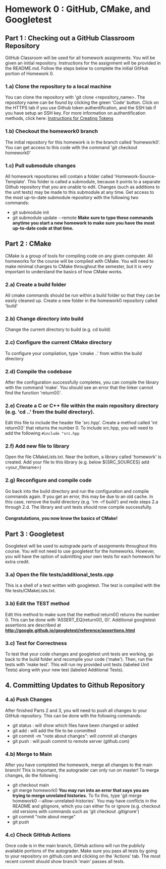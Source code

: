 # Homework 0 : GitHub, CMake, and Googletest

## Part 1 : Checking out a GitHub Classroom Repository
GitHub Classroom will be used for all homework assignments.  You will be given an initial repository.  Instructions for the assignment will be provided in the README.md.  Follow the steps below to complete the initial GitHub portion of Homework 0.

### 1.a) Clone the repository to a local machine
You can clone the repository with 'git clone \<repository\_name\>.  The repository name can be found by clicking the green 'Code' button.  Click on the HTTPS tab if you use Github token authentification, and the SSH tab if you have setup an SSH key.  For more information on authentification methods, click here: [Instructions for Creating Tokens](CreateToken.md)

### 1.b) Checkout the homework0 branch
The initial repository for this homework is in the branch called 'homework0'.  You can get access to this code with the command 'git checkout homework0'

### 1.c) Pull submodule changes
All homework repositories will contain a folder called 'Homework-Source-Template'.  This folder is called a submodule, because it points to a separate Github repository that you are unable to edit.  Changes (such as additions to the unit tests) may be made to this submodule at any time.  Get access to the most up-to-date submodule repository with the following two commands:
- git submodule init
- git submodule update --remote
**Make sure to type these commands anytime you start a new homework to make sure you have the most up-to-date code at that time.**

## Part 2 : CMake
CMake is a group of tools for compiling code on any given computer.  All homeworks for the course will be compiled with CMake.  You will need to make minimal changes to CMake throughout the semester, but it is very important to understand the basics of how CMake works.
  
### 2.a) Create a build folder
All cmake commands should be run within a build folder so that they can be easily cleaned up.  Create a new folder in the homework0 repository called 'build'
  
### 2.b) Change directory into build
Change the current directory to build (e.g. cd build)
  
### 2.c) Configure the current CMake directory
To configure your compilation, type 'cmake ..' from within the build directory
  
### 2.d) Compile the codebase
After the configuration successfully completes, you can compile the library with the command 'make'.  You should see an error that the linker cannot find the function 'return0()'.
  
### 2.e) Create a C or C++ file within the main repository directory (e.g. 'cd ..' from the build directory). 
Edit this file to include the header file 'src.hpp'.  Create a method called 'int return0()' that returns the number 0.  To include src.hpp, you will need to add the following `#include "src.hpp`
  
### 2.f) Add new file to library
Open the file CMakeLists.txt.  Near the bottom, a library called 'homework' is created.  Add your file to this library (e.g. below ${SRC_SOURCES} add \<your\_filename\>)
  
### 2.g) Reconfigure and compile code
Go back into the build directory and run the configuration and compile commands again.  If you get an error, this may be due to an old cache.  In this case, remove the build directory (e.g. 'rm -rf build') and redo steps 2.a through 2.d.  The library and unit tests should now compile successfully.
  
#### Congratulations, you now know the basics of CMake!
  
## Part 3 : Googletest
Googletest will be used to autograde parts of assignments throughout this course.  You will not need to use googletest for the homeworks.  However, you will have the option of submitting your own tests for each homework for extra credit.

### 3.a) Open the file tests/additional_tests.cpp
This is a shell of a test written with googletest.  The test is compiled with the file tests/CMakeLists.txt.
  
### 3.b) Edit the TEST method
Edit this method to make sure that the method return0() returns the number 0.  This can be done with 'ASSERT_EQ(return0(), 0)'.  Additional googletest assertions are described at **http://google.github.io/googletest/reference/assertions.html**
  
### 3.c) Test for Correctness
To test that your code changes and googletest unit tests are working, go back to the build folder and recompile your code ('make').  Then, run the tests with 'make test'.  This will run my provided unit tests (labeled Unit Tests) along with your new test (labeled Additional Tests).

## 4. Committing Updates to Github Repository

### 4.a) Push Changes
After finished Parts 2 and 3, you will need to push all changes to your GitHub repository.  This can be done with the following commands:
- git status : will show which files have been changed or added
- git add <filename> : will add the file to be committed
- git commit -m "note about changes": will commit all changes
- git push : will push commit to remote server (github.com)
  
### 4.b) Merge to Main
After you have completed the homework, merge all changes to the main branch!  This is important, the autograder can only run on master!  To merge changes, do the following : 
  - git checkout main
  - git merge homework0  **You may run into an error that says you are trying to merge unrelated histories.**  To fix this, type 'git merge homework0 --allow-unrelated-histories'.  You may have conflicts in the README and gitignore, which you can either fix or ignore (e.g. checkout old versions with commands such as 'git checkout .gitignore')
  - git commit "note about merge"
  - git push


### 4.c) Check GitHub Actions
Once code is in the main branch, GitHub actions will run the publicly available portions of the autograder.  Make sure you pass all tests by going to your repository on github.com and clicking on the 'Actions' tab.  The most recent commit should show branch 'main' passes all tests.
